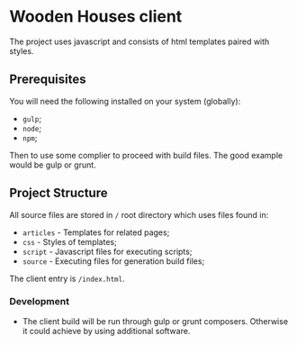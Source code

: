 # Wooden Houses client

The project uses javascript and consists of html templates paired with styles.

## Prerequisites

You will need the following installed on your system (globally):
* `gulp`;
* `node`;
* `npm`;

Then to use some complier to proceed with build files. The good example would be gulp or grunt.

## Project Structure

All source files are stored in `/` root directory which uses files found in:
* `articles` - Templates for related pages;
* `css` - Styles of templates;
* `script` - Javascript files for executing scripts;
* `source` - Executing files for generation build files;

The client entry is `/index.html`.

### Development

* The client build will be run through gulp or grunt composers. Otherwise it could achieve by using additional software.
